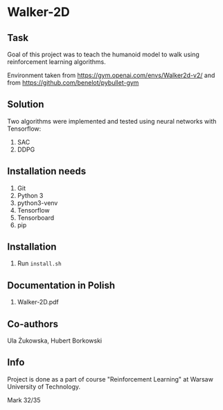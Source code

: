 # Walker-2D

## Task
Goal of this project was to teach the humanoid model to walk using reinforcement learning algorithms.

Environment taken from https://gym.openai.com/envs/Walker2d-v2/ and from https://github.com/benelot/pybullet-gym

## Solution 
Two algorithms were implemented and tested using neural networks with Tensorflow:
1. SAC
2. DDPG

## Installation needs
1. Git
2. Python 3
3. python3-venv
4. Tensorflow
5. Tensorboard
6. pip

## Installation
1. Run `install.sh`

## Documentation in Polish
1. Walker-2D.pdf

## Co-authors 
Ula Żukowska,
Hubert Borkowski

## Info
Project is done as a part of course "Reinforcement Learning" at Warsaw University of Technology.

Mark 32/35

